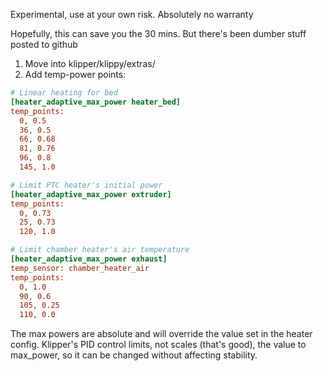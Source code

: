 Experimental, use at your own risk. Absolutely no warranty

Hopefully, this can save you the 30 mins. But there's been dumber stuff posted to github

1. Move into klipper/klippy/extras/
2. Add temp-power points:
```ini
# Linear heating for bed
[heater_adaptive_max_power heater_bed]
temp_points:
  0, 0.5
  36, 0.5
  66, 0.68
  81, 0.76
  96, 0.8
  145, 1.0

# Limit PTC heater's initial power
[heater_adaptive_max_power extruder]
temp_points:
  0, 0.73
  25, 0.73
  120, 1.0

# Limit chamber heater's air temperature
[heater_adaptive_max_power exhaust]
temp_sensor: chamber_heater_air
temp_points:
  0, 1.0
  90, 0.6
  105, 0.25
  110, 0.0
 ```
The max powers are absolute and will override the value set in the heater config. Klipper's PID control limits, not scales (that's good), the value to max_power, so it can be changed without affecting stability.

